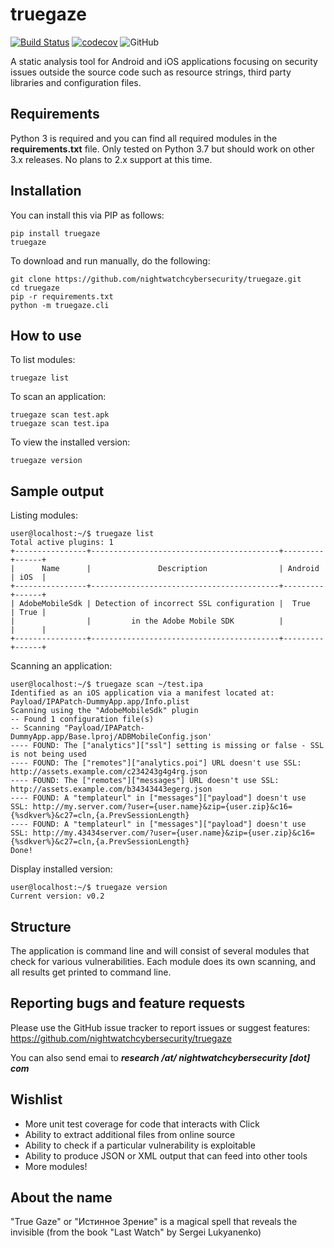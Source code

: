 # truegaze
[![Build Status](https://travis-ci.org/nightwatchcybersecurity/truegaze.svg?branch=master)](https://travis-ci.org/nightwatchcybersecurity/truegaze)
[![codecov](https://codecov.io/gh/nightwatchcybersecurity/truegaze/branch/master/graph/badge.svg)](https://codecov.io/gh/nightwatchcybersecurity/truegaze)
![GitHub](https://img.shields.io/github/license/nightwatchcybersecurity/truegaze.svg)

A static analysis tool for Android and iOS applications focusing on security issues outside the
source code such as resource strings, third party libraries and configuration files.

## Requirements
Python 3 is required and you can find all required modules in the **requirements.txt** file.
Only tested on Python 3.7 but should work on other 3.x releases. No plans to 2.x support at
this time.

## Installation
You can install this via PIP as follows:
```
pip install truegaze
truegaze
```
To download and run manually, do the following:
```
git clone https://github.com/nightwatchcybersecurity/truegaze.git
cd truegaze
pip -r requirements.txt
python -m truegaze.cli
```

## How to use 
To list modules:
```
truegaze list
```
To scan an application:
```
truegaze scan test.apk
truegaze scan test.ipa
```
To view the installed version:
```
truegaze version
```

## Sample output
Listing modules:
```
user@localhost:~/$ truegaze list
Total active plugins: 1
+----------------+------------------------------------------+---------+------+
|      Name      |               Description                | Android | iOS  |
+----------------+------------------------------------------+---------+------+
| AdobeMobileSdk | Detection of incorrect SSL configuration |  True   | True |
|                |         in the Adobe Mobile SDK          |         |      |
+----------------+------------------------------------------+---------+------+
```

Scanning an application:
```
user@localhost:~/$ truegaze scan ~/test.ipa
Identified as an iOS application via a manifest located at: Payload/IPAPatch-DummyApp.app/Info.plist
Scanning using the "AdobeMobileSdk" plugin
-- Found 1 configuration file(s)
-- Scanning "Payload/IPAPatch-DummyApp.app/Base.lproj/ADBMobileConfig.json'
---- FOUND: The ["analytics"]["ssl"] setting is missing or false - SSL is not being used
---- FOUND: The ["remotes"]["analytics.poi"] URL doesn't use SSL: http://assets.example.com/c234243g4g4rg.json
---- FOUND: The ["remotes"]["messages"] URL doesn't use SSL: http://assets.example.com/b34343443egerg.json
---- FOUND: A "templateurl" in ["messages"]["payload"] doesn't use SSL: http://my.server.com/?user={user.name}&zip={user.zip}&c16={%sdkver%}&c27=cln,{a.PrevSessionLength}
---- FOUND: A "templateurl" in ["messages"]["payload"] doesn't use SSL: http://my.43434server.com/?user={user.name}&zip={user.zip}&c16={%sdkver%}&c27=cln,{a.PrevSessionLength}
Done!
```

Display installed version:
```
user@localhost:~/$ truegaze version
Current version: v0.2
```

## Structure
The application is command line and will consist of several modules that check for various
vulnerabilities. Each module does its own scanning, and all results get printed to command line.

## Reporting bugs and feature requests
Please use the GitHub issue tracker to report issues or suggest features:
https://github.com/nightwatchcybersecurity/truegaze

You can also send emai to ***research /at/ nightwatchcybersecurity [dot] com***

## Wishlist
   * More unit test coverage for code that interacts with Click 
   * Ability to extract additional files from online source
   * Ability to check if a particular vulnerability is exploitable
   * Ability to produce JSON or XML output that can feed into other tools
   * More modules!

## About the name
"True Gaze" or "Истинное Зрение" is a magical spell that reveals the invisible (from the book "Last Watch" by Sergei Lukyanenko)
